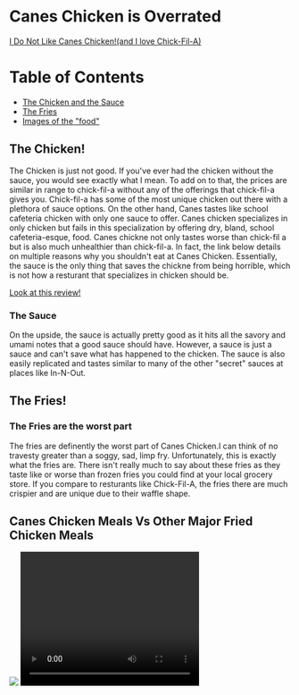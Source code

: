# Canes Chicken is Overrated

<html>


<head>
 
</head>


<body>
 <nav>
   <a href="./index.html">I Do Not Like Canes Chicken!(and I love Chick-Fil-A) </a>
 </nav>
 <h1>Table of Contents</h1>
 <nav>
   <ul>
     <li><a href="#introduction">The Chicken and the Sauce</a></li>
     <li><a href="#habitat">The Fries</a></li>
     <li><a href="#media">Images of the "food"</a></li>
   </ul>
 </nav>
 <div id="introduction">
   <h2>The Chicken!</h2>
   <p> The Chicken is just not good. If you've ever had the chicken without the sauce, you would see exactly what I mean. To add on to that, the prices are similar in range to chick-fil-a without any of the offerings that chick-fil-a gives you. Chick-fil-a has some of the most unique chicken out there with a plethora of sauce options. On the other hand, Canes tastes like school cafeteria chicken with only one sauce to offer. Canes chicken specializes in only chicken but fails in this specialization by offering dry, bland, school cafeteria-esque, food. Canes chickne not only tastes worse than chick-fil a but is also much unhealthier than chick-fil-a. In fact, the link below details on multiple reasons why you shouldn't eat at Canes Chicken. Essentially, the sauce is the only thing that saves the chickne from being horrible, which is not how a resturant that specializes in chicken should be.   </p>
   <a href="https://www.mashed.com/472294/why-you-should-think-twice-before-eating-at-raising-canes/" target="_blank">Look at this review!</a>
  
   <h3>The Sauce</h3>
   <p> On the upside, the sauce is actually pretty good as it hits all the savory and umami notes that a good sauce should have. However, a sauce is just a sauce and can't save what has happened to the chicken. The sauce is also easily replicated and tastes similar to many of the other "secret" sauces at places like In-N-Out.  </p>
 </div>
 <div id="habitat">
   <h2>The Fries!</h2>
   <h3>The Fries are the worst part</h3>
   <p>The fries are definently the worst part of Canes Chicken.I can think of no travesty greater than a soggy, sad, limp fry. Unfortunately, this is exactly what the fries are. There isn't really much to say about these fries as they taste like or worse than frozen fries you could find at your local grocery store. If you compare to resturants like Chick-Fil-A, the fries there are much crispier and are unique due to their waffle shape. </p>
 </div>
 <div id="media">
   <h2>Canes Chicken Meals Vs Other Major Fried Chicken Meals</h2>
   <img src="https://content.codecademy.com/courses/web-101/web101-image_brownbear.jpg" />
   <video src="https://content.codecademy.com/courses/freelance-1/unit-1/lesson-2/htmlcss1-vid_brown-bear.mp4" height="240" width="320" controls>Video not supported</video>
 </div>
</body>


</html>



